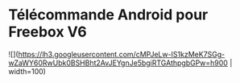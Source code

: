 # Télécommande Android pour Freebox V6

![](https://lh3.googleusercontent.com/cMPJeLw-IS1kzMeK7SGg-wZaWY60RwUbk0BSHBht2AvJEYgnJe5bgiRTGAthpgbGPw=h900 | width=100)
